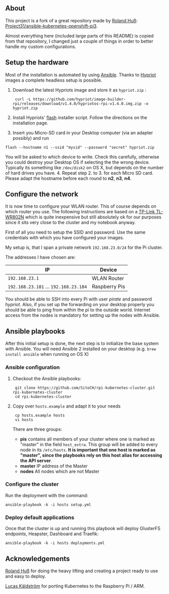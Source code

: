 ## About

This project is a fork of a great repository made by [Roland Huß](https://github.com/rhuss):
[Project31/ansible-kubernetes-openshift-pi3](https://github.com/Project31/ansible-kubernetes-openshift-pi3).

Almost everything here (included large parts of this README) is copied from that repository, I changed just a couple of things in order to better handle my custom configurations.


## Setup the hardware

Most of the installation is automated by using [Ansible](https://www.ansible.com/).
Thanks to [Hypriot](https://github.com/hypriot/image-builder-rpi/releases/latest) images a complete headless setup is possible.

1. Download the latest Hypriots image and store it as `hypriot.zip` :

        curl -L https://github.com/hypriot/image-builder-rpi/releases/download/v1.4.0/hypriotos-rpi-v1.4.0.img.zip -o hypriot.zip

2. Install Hypriots' [flash](https://github.com/hypriot/flash) installer script. Follow the directions on the installation page.

3. Insert you Micro-SD card in your Desktop computer (via an adapter possibly) and run
```
flash --hostname n1 --ssid "mysid" --password "secret" hypriot.zip
```
   You will be asked to which device to write. Check this carefully, otherwise you could destroy your Desktop OS if selecting the the wrong device. Typically its something like `/dev/disk2` on OS X, but depends on the number of hard drives you have.
4. Repeat step 2. to 3. for each Micro SD card. Please adapt the hostname before each round to **n2**, **n3**, **n4**.

## Configure the network

It is now time to configure your WLAN router. This of course depends on which router you use. The following instructions are based on a [TP-Link TL-WR802N](http://www.tp-link.de/products/details/TL-WR802N.html) which is quite inexpensive but still absolutely ok for our purposes since it sits very close to the cluster and my notebook anyway.

First of all you need to setup the SSID and password. Use the same credentials with which you have configured your images.

My setup is, that I span a private network `192.168.23.0/24` for the Pi cluster.

The addresses I have chosen are:

| IP                                    | Device          |
| ------------------------------------- | --------------- |
| `192.168.23.1`                        | WLAN Router     |
| `192.168.23.181` ... `192.168.23.184` | Raspberry Pis   |


You should be able to SSH into every Pi with user *pirate* and password *hypriot*. Also, if you set up the forwarding on your desktop properly you should be able to ping from within the pi to the outside world. Internet access from the nodes is mandatory for setting up the nodes with Ansible.

## Ansible playbooks

After this initial setup is done, the next step is to initialize the base system with Ansible. You will need Ansible 2 installed on your desktop (e.g. `brew install ansible` when running on OS X)

### Ansible configuration

1. Checkout the Ansible playbooks:

        git clone https://github.com/SitoCH/rpi-kubernetes-cluster.git rpi-kubernetes-cluster
        cd rpi-kubernetes-cluster

2. Copy over `hosts.example` and adapt it to your needs

        cp hosts.example hosts
        vi hosts

   There are three groups:

   * **pis** contains all members of your cluster where one is marked as "master" in the field `host_extra`. This group will be added to every node in its `/etc/hosts`. **It is important that one host is marked as "master", since the playbooks rely on this host alias for accessing the API server**.
   * **master** IP address of the Master
   * **nodes** All nodes which are not Master

### Configure the cluster

Run the deployment with the command:

    ansible-playbook -k -i hosts setup.yml

### Deploy default applications

Once that the cluster is up and running this playbook will deploy GlusterFS endpoints, Heapster, Dashboard and Traefik:

    ansible-playbook -k -i hosts deployments.yml

## Acknowledgements

[Roland Huß](https://github.com/rhuss) for doing the heavy lifting and creating a project ready to use and easy to deploy.

[Lucas Käldström](https://github.com/luxas) for porting Kubernetes to the Raspberry Pi / ARM.